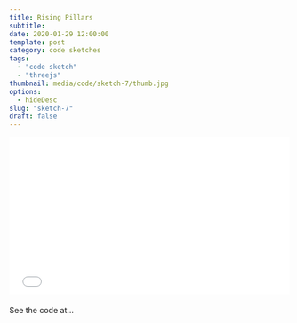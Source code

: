 ```yaml
---
title: Rising Pillars
subtitle:
date: 2020-01-29 12:00:00
template: post
category: code sketches
tags:
  - "code sketch"
  - "threejs"
thumbnail: media/code/sketch-7/thumb.jpg
options:
  - hideDesc
slug: "sketch-7"
draft: false
---
```


<style type="text/css">
.resp-container {
  position: relative;
  overflow: hidden;
  padding-top: 56.25%;
  margin-bottom: 20px;
}
.resp-iframe {
    position: absolute;
    top: 0;
    left: 0;
    width: 100%;
    height: 100%;
    border: 0;
}
</style>

<div class="resp-container">
  <iframe id="sketch-7"
      class="resp-iframe"
      title="sketch-7"
      src="/visualizations/viz-rising-pillars"
      scrolling="no">
  </iframe>
</div>

See the code at...
